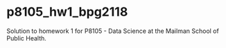 # p8105_hw1_bpg2118

Solution to homework 1 for P8105 - Data Science at the Mailman School of Public Health. 
